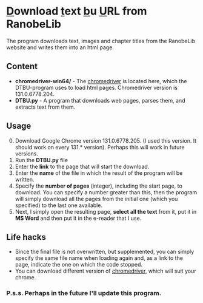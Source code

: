 # <ins>D</ins>ownload <ins>t</ins>ext <ins>b</ins>u <ins>U</ins>RL from RanobeLib
The program downloads text, images and chapter titles from the RanobeLib website and writes them into an html page.
## Content
- **chromedriver-win64/** - The [chromedriver](https://github.com/jsnjack/chromedriver/releases/tag/v131.0.6778.204) is located here, which the DTBU-program uses to load html pages. Chromedriver version is 131.0.6778.204.
- **DTBU.py** - A program that downloads web pages, parses them, and extracts text from them.
## Usage
0. Download Google Chrome version 131.0.6778.205. (I used this version. It should work on every 131.* version). Perhaps this will work in future versions.
1. Run the **DTBU.py** file
2. Enter the **link** to the page that will start the download.
3. Enter the **name** of the file in which the result of the program will be written.
4. Specify the **number of pages** (integer), including the start page, to download. You can specify a number greater than this, then the program will simply download all the pages from the initial one (which you specified) to the last one available.
5. Next, I simply open the resulting page, **select all the text** from it, put it in **MS Word** and then put it in the e-reader that I use.
## Life hacks
- Since the final file is not overwritten, but supplemented, you can simply specify the same file name when loading again and, as a link to the page, indicate the one on which the code stopped.
- You can download different version of  [chromedriver](https://github.com/jsnjack/chromedriver), which will suit your chrome.

### P.s.s. Perhaps in the future I'll update this program.